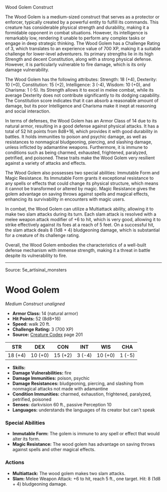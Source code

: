 <MonsterName/>Wood Golem</MonsterName>
<CreatureType/>Construct</CreatureType>

<summary>The Wood Golem is a medium-sized construct that serves as a protector or enforcer, typically created by a powerful entity to fulfill its commands. This creature has considerable physical strength and durability, making it a formidable opponent in combat situations. However, its intelligence is remarkably low, rendering it unable to perform any complex tasks or engage in deep strategic thinking. The Wood Golem has a Challenge Rating of 3, which translates to an experience value of 700 XP, making it a suitable challenge for lower-level adventurers. Its primary strengths lie in its high Strength and decent Constitution, along with a strong physical defense. However, it is particularly vulnerable to fire damage, which is its only damage vulnerability.</summary>

<detail>

The Wood Golem has the following attributes: Strength: 18 (+4), Dexterity: 10 (+0), Constitution: 15 (+2), Intelligence: 3 (-4), Wisdom: 10 (+0), and Charisma: 1 (-5). Its Strength allows it to excel in melee combat, while its average Dexterity does not contribute significantly to its dodging capability. The Constitution score indicates that it can absorb a reasonable amount of damage, but its poor Intelligence and Charisma make it inept at reasoning and social interaction.

In terms of defenses, the Wood Golem has an Armor Class of 14 due to its natural armor, resulting in a good defense against physical attacks. It has a total of 52 hit points from 8d8+16, which provides it with good durability in battles. It holds immunities to poison and psychic damage, as well as resistances to nonmagical bludgeoning, piercing, and slashing damage, unless inflicted by adamantine weapons. Furthermore, it is immune to conditions such as being charmed, exhausted, frightened, paralyzed, petrified, and poisoned. These traits make the Wood Golem very resilient against a variety of attacks and effects.

The Wood Golem also possesses two special abilities: Immutable Form and Magic Resistance. Its Immutable Form grants it exceptional resistance to any spells or effects that could change its physical structure, which means it cannot be transformed or altered by magic. Magic Resistance gives the golem advantage on saving throws against spells and magical effects, enhancing its survivability in encounters with magic users.

In combat, the Wood Golem can utilize a Multiattack ability, allowing it to make two slam attacks during its turn. Each slam attack is resolved with a melee weapon attack modifier of +6 to hit, which is very good, allowing it to strike effectively against its foes at a reach of 5 feet. On a successful hit, the slam attack deals 8 (1d8 + 4) bludgeoning damage, which is substantial for a creature of its challenge rating.

Overall, the Wood Golem embodies the characteristics of a well-built defense mechanism with immense strength, making it a threat in battle despite its vulnerability to fire.</detail>



---

Source: 5e_artisinal_monsters

# Wood Golem

*Medium* *Construct* *unaligned*

- **Armor Class:** 14 (natural armor)
- **Hit Points:** 52 (8d8+16)
- **Speed:** walk 20 ft.
- **Challenge Rating:** 3 (700 XP)
- **Source:** [Creature Codex](https://koboldpress.com/kpstore/product/creature-codex-for-5th-edition-dnd) page 201

| STR | DEX | CON | INT | WIS | CHA |
| --- | --- | --- | --- | --- | --- |
| 18 (+4) | 10 (+0) | 15 (+2) | 3 (-4) | 10 (+0) | 1 (-5) |

- **Skills:** 
- **Damage Vulnerabilities:** fire
- **Damage Immunities:** poison, psychic
- **Damage Resistances:** bludgeoning, piercing, and slashing from nonmagical attacks not made with adamantine
- **Condition Immunities:** charmed, exhaustion, frightened, paralyzed, petrified, poisoned
- **Senses:** darkvision 60 ft., passive Perception 10
- **Languages:** understands the languages of its creator but can't speak

### Special Abilities

- **Immutable Form:** The golem is immune to any spell or effect that would alter its form.
- **Magic Resistance:** The wood golem has advantage on saving throws against spells and other magical effects.

### Actions

- **Multiattack:** The wood golem makes two slam attacks.
- **Slam:** Melee Weapon Attack: +6 to hit, reach 5 ft., one target. Hit: 8 (1d8 + 4) bludgeoning damage.




